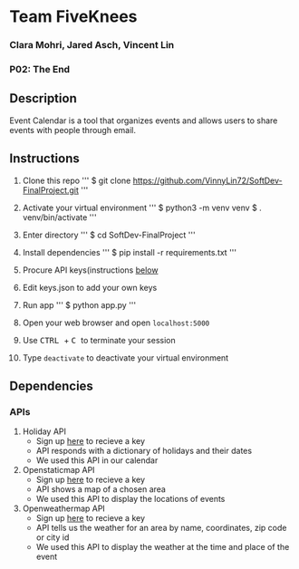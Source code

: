 # Team FiveKnees
### Clara Mohri, Jared Asch, Vincent Lin
### P02: The End

## Description
Event Calendar is a tool that organizes events and allows users to share events with people through email.

## Instructions
1. Clone this repo
'''
$ git clone https://github.com/VinnyLin72/SoftDev-FinalProject.git
'''

2. Activate your virtual environment
'''
$ python3 -m venv venv
$ . venv/bin/activate
'''

3. Enter directory
'''
$ cd SoftDev-FinalProject
'''

4. Install dependencies
'''
$ pip install -r requirements.txt
'''

5. Procure API keys(instructions [below](https://github.com/VinnyLin72/SoftDev-FinalProject#dependencies)

6. Edit keys.json to add your own keys

7. Run app
'''
$ python app.py
'''

8. Open your web browser and open `localhost:5000`

9. Use <kbd> CTRL </kbd> + <kbd> C </kbd> to terminate your session

10. Type `deactivate` to deactivate your virtual environment

## Dependencies

### APIs

1. Holiday API
   - Sign up [here](https://holidayapi.com/) to recieve a key
   - API responds with a dictionary of holidays and their dates
   - We used this API in our calendar
2. Openstaticmap API
   - Sign up [here](https://developer.mapquest.com/) to recieve a key
   - API shows a map of a chosen area
   - We used this API to display the locations of events
3. Openweathermap API
   - Sign up [here](https://openweathermap.org/api) to recieve a key
   - API tells us the weather for an area by name, coordinates, zip code or city id 
   - We used this API to display the weather at the time and place of the event